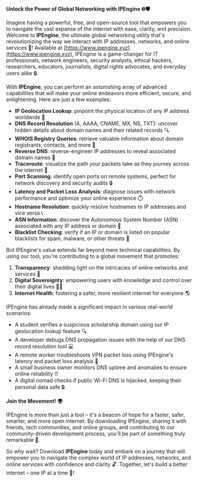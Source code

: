 **Unlock the Power of Global Networking with IPEngine 🌐🛡️**

Imagine having a powerful, free, and open-source tool that empowers you to navigate the vast expanse of the internet with ease, clarity, and precision. Welcome to **IPEngine**, the ultimate global networking utility that's revolutionizing the way we interact with IP addresses, networks, and online services 🚀! Available at [https://www.ipengine.xyz](https://www.ipengine.xyz), IPEngine is a game-changer for IT professionals, network engineers, security analysts, ethical hackers, researchers, educators, journalists, digital rights advocates, and everyday users alike 🔒.

With **IPEngine**, you can perform an astonishing array of advanced capabilities that will make your online endeavors more efficient, secure, and enlightening. Here are just a few examples:

*   **IP Geolocation Lookup**: pinpoint the physical location of any IP address worldwide 📍
*   **DNS Record Resolution** (A, AAAA, CNAME, MX, NS, TXT): uncover hidden details about domain names and their related records 🔍
*   **WHOIS Registry Queries**: retrieve valuable information about domain registrants, contacts, and more 💼
*   **Reverse DNS**: reverse-engineer IP addresses to reveal associated domain names 🔄
*   **Traceroute**: visualize the path your packets take as they journey across the internet 📡
*   **Port Scanning**: identify open ports on remote systems, perfect for network discovery and security audits 🔒
*   **Latency and Packet Loss Analysis**: diagnose issues with network performance and optimize your online experience ⏱️
*   **Hostname Resolution**: quickly resolve hostnames to IP addresses and vice versa 📞
*   **ASN Information**: discover the Autonomous System Number (ASN) associated with any IP address or domain 🔧
*   **Blacklist Checking**: verify if an IP or domain is listed on popular blacklists for spam, malware, or other threats 🚫

But IPEngine's value extends far beyond mere technical capabilities. By using our tool, you're contributing to a global movement that promotes:

1.  **Transparency**: shedding light on the intricacies of online networks and services 🌟
2.  **Digital Sovereignty**: empowering users with knowledge and control over their digital lives 👩‍🏫
3.  **Internet Health**: fostering a safer, more resilient internet for everyone 🌎

IPEngine has already made a significant impact in various real-world scenarios:

*   A student verifies a suspicious scholarship domain using our IP geolocation lookup feature 🔍
*   A developer debugs DNS propagation issues with the help of our DNS record resolution tool 💻
*   A remote worker troubleshoots VPN packet loss using IPEngine's latency and packet loss analysis 📡
*   A small business owner monitors DNS uptime and anomalies to ensure online reliability ⏰
*   A digital nomad checks if public Wi-Fi DNS is hijacked, keeping their personal data safe 🔒

**Join the Movement! 🌍**

IPEngine is more than just a tool – it's a beacon of hope for a faster, safer, smarter, and more open internet. By downloading IPEngine, sharing it with friends, tech communities, and online groups, and contributing to our community-driven development process, you'll be part of something truly remarkable 🌟.

So why wait? Download **IPEngine** today and embark on a journey that will empower you to navigate the complex world of IP addresses, networks, and online services with confidence and clarity 🔓. Together, let's build a better internet – one IP at a time 💪!